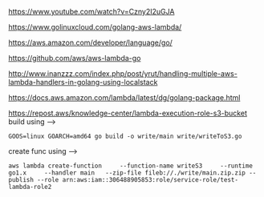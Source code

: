 https://www.youtube.com/watch?v=Czny2I2uGJA

https://www.golinuxcloud.com/golang-aws-lambda/

https://aws.amazon.com/developer/language/go/

https://github.com/aws/aws-lambda-go

http://www.inanzzz.com/index.php/post/yrut/handling-multiple-aws-lambda-handlers-in-golang-using-localstack

https://docs.aws.amazon.com/lambda/latest/dg/golang-package.html

https://repost.aws/knowledge-center/lambda-execution-role-s3-bucket
build using  --> 
```
GOOS=linux GOARCH=amd64 go build -o write/main write/writeToS3.go
```

create func using -->
```
aws lambda create-function     --function-name writeS3     --runtime go1.x     --handler main   --zip-file fileb://./write/main.zip.zip --publish --role arn:aws:iam::306488905853:role/service-role/test-lambda-role2
```
